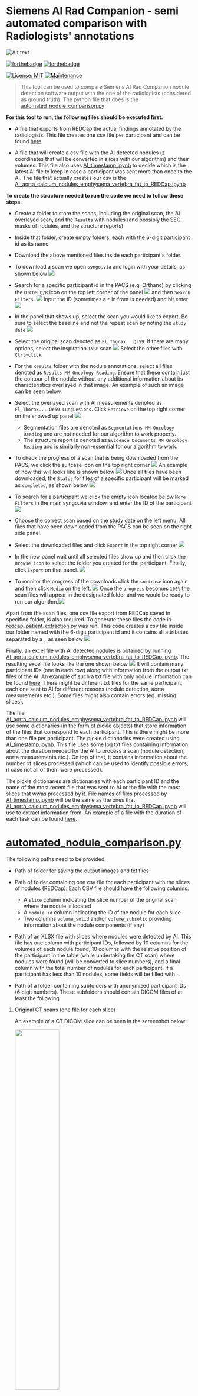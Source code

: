 # Siemens AI Rad Companion - semi automated comparison with Radiologists' annotations

![Alt text](./siemens-ai-rad-companion.svg)

[![forthebadge](https://forthebadge.com/images/badges/made-with-python.svg)](https://www.python.org/)
[![forthebadge](https://forthebadge.com/images/badges/uses-badges.svg)](https://forthebadge.com)

[![License: MIT](https://img.shields.io/badge/License-MIT-brightgreen.svg)](https://opensource.org/licenses/MIT)
[![Maintenance](https://img.shields.io/badge/Maintained%3F-no-red.svg)]( https://github.com/nsourlos/Siemens_AIRadCompanion_automatic_comparison)


> This tool can be used to compare Siemens AI Rad Companion nodule detection software output with the one of the radiologists (considered as ground truth). The python file that does is the [automated_nodule_comparison.py](./automated_nodule_comparison.py)

**For this tool to run, the following files should be executed first:**

  - A file that exports from REDCap the actual findings annotated by the radiologists. This file creates one csv file per participant and can be found [here](./redcap_patient_extraction.py) 

  - A file that will create a csv file with the AI detected nodules (z coordinates that will be converted in slices with our algorithm) and their volumes. This file also uses [AI_timestamp.ipynb](./AI_timestamp.ipynb) to decide which is the latest AI file to keep in case a participant was sent more than once to the AI. The file that actually creates our csv is the [AI_aorta_calcium_nodules_emphysema_vertebra_fat_to_REDCap.ipynb](./AI_aorta_calcium_nodules_emphysema_vertebra_fat_to_REDCap.ipynb)


**To create the structure needed to run the code we need to follow these steps:**
 - Create a folder to store the scans, including the original scan, the AI overlayed scan, and the `Results` with nodules (and possibly the SEG masks of nodules, and the structure reports)
 - Inside that folder, create empty folders, each with the 6-digit participant id as its name.
 - Download the above mentioned files inside each participant's folder. 
  - To download a scan we open `syngo.via` and login with your details, as shown below <img src="./images/syngo_login.png">
  - Search for a specific participant id in the PACS (e.g. Orthanc) by clicking the `DICOM Q/R` icon on the top left corner of the panel <img src="./images/dicom_qr.png"> and then `Search Filters`. <img src="./images/search_filters.png"> Input the ID (sometimes a `*` in front is needed) and hit enter <img src="./images/syngo_search.png"> 
   - In the panel that shows up, select the scan you would like to export. Be sure to select the baseline and not the repeat scan by noting the `study date` <img src="./images/study_date.png">
   - Select the original scan denoted as `Fl_Thorax...Qr59`. If there are many options, select the inspiration `INSP` scan <img src="./images/Fl_thorax_insp.png"> Select the other files with `Ctrl+click`. 
   - For the `Results` folder with the nodule annotations, select all files denoted as `Results MM Oncology Reading`. Ensure that these contain just the contour of the nodule without any additional information about its characteristics overlayed in that image. An example of such an image can be seen [below](./images/results_annotation.png). 
   - Select the overlayed scan with AI measurements denoted as `Fl_Thorax... Qr59 LungLesions`. Click `Retrieve` on the top right corner on the showed up panel <img src="./images/retrieve.png">

     * Segmentation files are denoted as `Segmentations MM Oncology Reading` and are not needed for our algorithm to work properly.
     * The structure report is denoted as `Evidence Documents MM Oncology Reading` and is similarly non-essential for our algorithm to work. 
 
   - To check the progress of a scan that is being downloaded from the PACS, we click the suitcase icon on the top right corner <img src="./images/suitcase.png"> An example of how this will looks like is shown below <img src="./images/running.png"> Once all files have been downloaded, the `Status` for files of a specific participant will be marked as `completed`, as shown below <img src="./images/completed.png">
   - To search for a participant we click the empty icon located below `More Filters` in the main syngo.via window, and enter the ID of the participant <img src="./images/more_filters_search.png">
   - Choose the correct scan based on the study date on the left menu. All files that have been downloaded from the PACS can be seen on the right side panel. 
   - Select the downloaded files and click `Export` in the top right corner <img src="./images/export.png">
   - In the new panel wait until all selected files show up and then click the `Browse icon` to select the folder you created for the participant. Finally, click `Export` on that panel. <img src="./images/browse.png"> 
   - To monitor the progress of the downloads click the `suitcase` icon again and then click `Media` on the left. <img src="./images/media.png"> Once the `progress` becomes `100%` the scan files will appear in the designated folder and we would be ready to run our algorithm.<img src="./images/files_exported.png"> 


Apart from the scan files, one csv file export from REDCap saved in specified folder, is also required. To generate these files the code in [redcap_patient_extraction.py](./redcap_patient_extraction.py) was run. This code creates a csv file inside our folder named with the 6-digit participant id and it contains all attributes separated by a `,` as seen below <img src="./images/redcap_attr.png">
  
Finally, an excel file with AI detected nodules is obtained by running [AI_aorta_calcium_nodules_emphysema_vertebra_fat_to_REDCap.ipynb](./AI_aorta_calcium_nodules_emphysema_vertebra_fat_to_REDCap.ipynb). The resulting excel file looks like the one shown below <img src="./images/ai_result.png"> It will contain many participant IDs (one in each row) along with information from the output txt files of the AI. An example of such a txt file with only nodule information can be found [here](./1.2.276.0.28.3.345049594267.42.7220.20220705105655000.txt). There might be different txt files for the same participant, each one sent to AI for different reasons (nodule detection, aorta measurements etc.). Some files might also contain errors (eg. missing slices).

The file [AI_aorta_calcium_nodules_emphysema_vertebra_fat_to_REDCap.ipynb](./AI_aorta_calcium_nodules_emphysema_vertebra_fat_to_REDCap.ipynb) will use some dictionaries (in the form of pickle objects) that store information of the files that correspond to each participant. This is there might be more than one file per participant. The pickle dictionaries were created using [AI_timestamp.ipynb](./AI_timestamp.ipynb). This file uses some log txt files containing information about the duration needed for the AI to process a scan (nodule detection, aorta measurements etc.). On top of that, it contains information about the number of slices processed (which can be used to identify possible errors, if case not all of them were processed). 

The pickle dictionaries are dictionaries with each participant ID and the name of the most recent file that was sent to AI or the file with the most slices that wwas processed by it. File names of files processed by [AI_timestamp.ipynb](./AI_timestamp.ipynb) will be the same as the ones that [AI_aorta_calcium_nodules_emphysema_vertebra_fat_to_REDCap.ipynb](./AI_aorta_calcium_nodules_emphysema_vertebra_fat_to_REDCap.ipynb) will use to extract information from. An example of a file with the duration of each task can be found [here](./1.2.276.0.28.3.345049594267.42.2584.20221028035850000.txt). 

 
# [automated_nodule_comparison.py](/automated_nodule_comparison.py)

The following paths need to be provided:

- Path of folder for saving the output images and txt files
- Path of folder containing one csv file for each participant with the slices of nodules (REDCap). Each CSV file should have the following columns:
  - A `slice` column indicating the slice number of the original scan where the nodule is located
  - A `nodule_id` column indicating the ID of the nodule for each slice
  - Two columns `volume_solid` and/or `volume_subsolid` providing information about the nodule components (if any)

- Path of an XLSX file with slices where nodules were detected by AI. This file has one column with participant IDs, followed by 10 columns for the volumes of each nodule found, 10 columns with the relative position of the participant in the table (while undertaking the CT scan) where nodules were found (will be converted to slice numbers), and a final column with the total number of nodules for each participant. If a participant has less than 10 nodules, some fields will be filled with `-`.

- Path of a folder containing subfolders with anonymized participant IDs (6 digit numbers). These subfolders should contain DICOM files of at least the following:

1. Original CT scans (one file for each slice)

    An example of a CT DICOM slice can be seen in the screenshot below:

    <img src="./images/CT_scan_slice.png" width=50% height=50%>

2. CT scans with AI annotations/detections overlayed on top

   An example of an AI DICOM slice with a nodule can be seen in the screenshot below:

   <img src="./images/AI_scan_slice.png" width=50% height=50%>

 3. Some 2D slices with the nodule contours (referred to as annotated CT files)

    An example of a DICOM slice with the nodule contour outlined (changed in a proper colormap for visualization) can be seen in the screenshot below:

    <img src="./images/results_annotation.png" width=50% height=50%>

 4. If available, 3D segmentation masks of the nodules 
 5. If available, any other non-CT data (eg. structural reports), which will not be used by our tool/processing pipeline


## Brief description of how this tool works

The algorithm will go through a folder containing DICOM files and identify which files correspond to the original CT scan, the AI output scan with nodule contours, the annotated CT scan slices with nodule contours, and any files containing a SEG mask, if they exist. 

The program will store the CT slices of the original scan have annotated slices with nodules in one variable and will keep track of which AI slices might contain nodules in another.

Since the annotated slices with radiologists' annotations might contain non-nodule findings, the algorithm needs to check if a finding is a nodule or not (actual nodules saved in REDCap, `Results` have additional non-nodule findings). Similarly, because there might be more than one nodule in each AI scan slice, the program needs to distinguish where each nodule can be found, along with its ID. 

However, sometimes an annotated CT slice may not be on the same slice as the ground truth slice in the REDCap file where the actual slices with annotations are saved. This can happen because a nodule might be extended in more than one slices, and radiologists outlined it only in one slice. Thus, the algorithm checks some of the nearby slices to compare them with the annotated slice. The same check is performed for the nearby slices from which AI detected nodules to make sure that there is no confusion between true positives (TP) and false positive (FP) nodules.

Once the program identifies which of the annotated CT slices contain nodules and in which slice these nodules are present, it compares their contour with the contour of the same AI slice, if one exists. If there is overlap, the nodule is considered a TP. If not, it is a FN. If the algorithm detects nodules in the AI scan slices for which thre is no correspondence with an annotated CT slice, it considers these nodules as FP. 

To solve some specific issues, such as one TP and one FN nodule in the same slice, more details can be seen in the code. The main challenge faced in the program is to find the correspondance between each detection and its respective nodule ID.

Finally, the images of FPs and FNs are saved for a blinded review by radiologists. These should not be aware if it's an AI detection or a detection by other radiologists.

#### Failures/Limitations of the algorithm

This algorithm may fail to correctly identify at least one nodule in the following cases (for which the output is an empty line):

1. When a participant has more than 10 nodules. This occurs because AI detects extra nodules and places a red bounding box around them. It's impossible to identify which bounding boxes correspond to the 10 nodules reported by the AI and which belong to the extra detections. These extra detections are nodules that received a lower confidence score from the AI.
2. Sometimes, the AI slice from the xlsx file does not correspond to a slice that actually contains a nodule (i.e., it's close to it but doesn't have a red nodule contour). The algorithm will fail in those cases.
3. If the same AI slice contains more than one nodule, and one of them is a TP while the other is a FP, the resulting images may not be correctly identified (as in case 673634). More generally, if the same slice appears more than twice in ground truth slices, the algorithm will generate an error. 
4. If the ground truth slice is different from the one in the annotated CT slices, we may encounter issues.
5. If there are two false negatives in the same slice, an error may occur.
6. If there are three consecutive FP slices, the algorithm will fail.
7. The most important failure is the one that **will not raise an error**. This can happen if there are errors in the xlsx file with the ID numbers of the nodules. For example, if radiologists accidentaly noted that the nodule with ID 1 is in slice 277 while the nodule with ID 2 is in slice 329 when it's actually the other way around, our algorithm won't raise any errors. These errors cannot be avoided, which is why a second manual verification of findings is needed. This is the same as confirming that the information in the database is correct. 

- Additionally, errors might be raised in some other cases (empty fields in the output Excel file). These cases should be checked and filled in manually.
- TP images are not currently extracted properly. Although some initial steps are included in our code, they won't work correctly if executed (which is why this part of the code is commented out for now)


## Detailed description of main functions used 

After setting the paths, the algorithm performs the following steps:

- Saves all CT files (AI, original scan files, annotated CT image names), in different variables as well as the total slices in the SEG files, in AI output, and the total number of CT slices (original scan). It also saves information of any possible errors in a text file. It is assumed that the input path only contains DICOM files of a specific participant.
- Correlates annotated CT slices with slices of the original scan. This means that it finds the slice number of the annotated 2D slice with the nodule contour. On top of the above, it also detects any empty CT slices and files with possible missed nodules due to low threshold (set to distinguish which CT slice is similar to a slice in annotated CT slices).
- Plots the nodules in the SEG files and saves the files in new variables with the correct order. These are SEG files and their corresponding original CT slices, and annotated CT slices. It also provides information of the SEG slices with errors.

After these steps, we end up with a few variables of interest that we will use to get our final results:
- CT scan slices with nodules
- Annotated slices of the above CT slices with the nodule contour
- Possible segmentation masks that correspond to the above nodules
- Possible errors in the above segmentation masks

Next, our algorithm extracts information from the CSV files of each participant extracted from REDCap. It finds which slices might contain nodules, as well as their nodule IDs and their volume. These are the actual nodules slices. The annotated CT slices we have until know might also contain findings that are not nodules and were just noted by the radiologists. Similarly, it will find in which slices there are AI detected nodules and their slice number, ID, and their volume, as quantified by the AI. 

It should be noted that all available CPU cores are utilized to run the above-mentioned steps in parallel.

At last, some screenshots of when a nodule is a TP, a FP and a FN are presented below:

<img src="./images/L6_298_TP_585377_0-100.png" >
<img src="./images/L7_248_FN_585377_0-100.png" >
<img src="./images/L8_AI_286_FP_585377_0-100.png" >

<!-- ![Alt text](./images/L6_298_TP_585377_0-100.png)
![Alt text](./images/L7_248_FN_585377_0-100.jpg)
![Alt text](./images/L8_AI_286_FP_585377_0-100.jpg) -->

PS. Text above was written with the help of chatGPT. A first version was created by the user and then the following prompt was used for the final result:

> Below code and text contained in a readme.md file is provided. Rephrase the text only to be more easily readable, keep the format as is, and return it as code that can be copy pasted: 

## Contributing
Pull requests are welcome. For major changes, please open an issue first to discuss what you would like to change.

 
## License
[MIT License](LICENSE)

